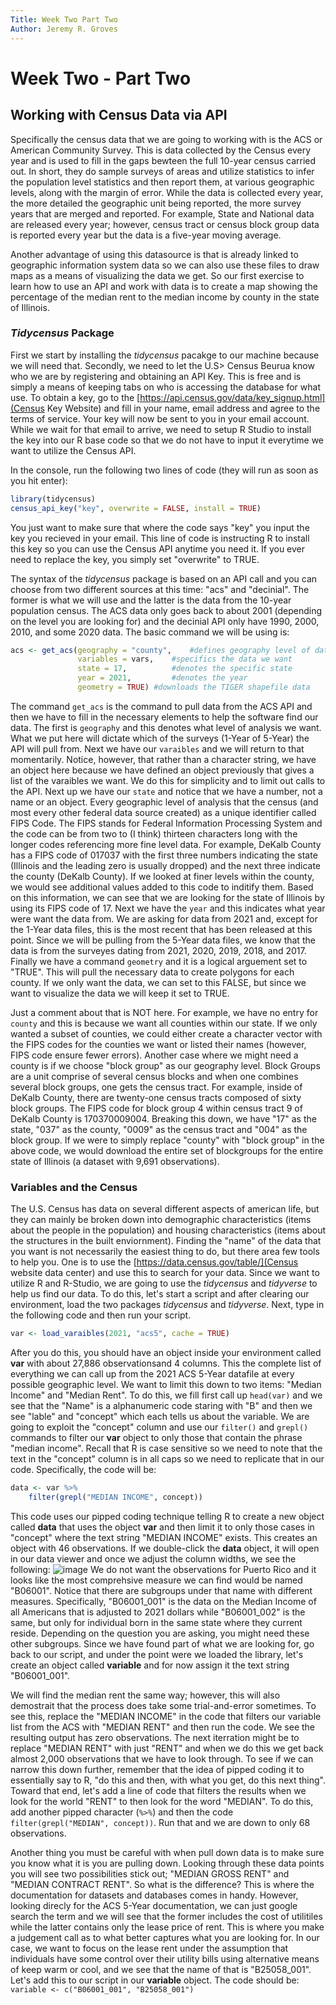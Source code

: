```yaml
---
Title: Week Two Part Two
Author: Jeremy R. Groves
---
```


# Week Two - Part Two

## Working with Census Data via API

Specifically the census data that we are going to working with is the ACS or American Community Survey. This is data collected by the Census every year and is used to fill in the gaps bewteen the full 10-year census carried out. In short, they do sample surveys of areas and utilize statistics to infer the population level statistics and then report them, at various geographic levels, along with the margin of error. While the data is collected every year, the more detailed the geographic unit being reported, the more survey years that are merged and reported. For example, State and National data are released every year; however, census tract or census block group data is reported every year but the data is a five-year moving average. 

Another advantage of using this datasource is that is already linked to geographic information system data so we can also use these files to draw maps as a means of visualizing the data we get. So our first exercise to learn how to use an API and work with data is to create a map showing the percentage of the median rent to the median income by county in the state of Illinois. 

### *Tidycensus* Package

First we start by installing the *tidycensus* pacakge to our machine because we will need that. Secondly, we need to let the U.S> Census Beurua know who we are by registering and obtaining an API Key. This is free and is simply a means of keeping tabs on who is accessing the database for what use. To obtain a key, go to the [https://api.census.gov/data/key_signup.html](Census Key Website) and fill in your name, email address and agree to the terms of service. Your key will now be sent to you in your email account. While we wait for that email to arrive, we need to setup R Studio to install the key into our R base code so that we do not have to input it everytime we want to utilize the Census API. 

In the console, run the following two lines of code (they will run as soon as you hit enter):
```R
library(tidycensus)
census_api_key("key", overwrite = FALSE, install = TRUE)
```
You just want to make sure that where the code says "key" you input the key you recieved in your email. This line of code is instructing R to install this key so you can use the Census API anytime you need it. If you ever need to replace the key, you simply set "overwrite" to TRUE.

The syntax of the *tidycensus* package is based on an API call and you can choose from two different sources at this time: "acs" and "decinial". The former is what we will use and the latter is the data from the 10-year population census. The ACS data only goes back to about 2001 (depending on the level you are looking for) and the decinial API only have 1990, 2000, 2010, and some 2020 data. The basic command we will be using is:
```R
acs <- get_acs(geography = "county",	#defines geography level of data 
               variables = vars,	#specifics the data we want 
               state = 17,	        #denotes the specific state 
               year = 2021,	        #denotes the year
               geometry = TRUE)	#downloads the TIGER shapefile data  
```
The command `get_acs` is the command to pull data from the ACS API and then we have to fill in the necessary elements to help the software find our data. The first is `geography` and this denotes what level of analysis we want. What we put here will dictate which of the surveys (1-Year of 5-Year) the API will pull from. Next we have our `varaibles` and we will return to that momentarily. Notice, however, that rather than a character string, we have an object here because we have defined an object previously that gives a list of the varaibles we want. We do this for simplicity and to limit out calls to the API. Next up we have our `state` and notice that we have a number, not a name or an object. Every geographic level of analysis that the census (and most every other federal data source created) as a unique identifier called FIPS Code. The FIPS stands for Federal Information Processing System and the code can be from two to (I think) thirteen characters long with the longer codes referencing more fine level data. For example, DeKalb County has a FIPS code of 017037 with the first three numbers indicating the state (Illinois and the leading zero is usually dropped) and the next three indicate the county (DeKalb County). If we looked at finer levels within the county, we would see additional values added to this code to inditify them. Based on this information, we can see that we are looking for the state of Illinois by using its FIPS code of 17. Next we have the `year` and this indicates what year were want the data from. We are asking for data from 2021 and, except for the 1-Year data files, this is the most recent that has been released at this point. Since we will be pulling from the 5-Year data files, we know that the data is from the surveyes dating from 2021, 2020, 2019, 2018, and 2017. Finally we have a command `geometry` and it is a logical arguement set to "TRUE". This will pull the necessary data to create polygons for each county. If we only want the data, we can set to this FALSE, but since we want to visualize the data we will keep it set to TRUE.

Just a comment about that is NOT here. For example, we have no entry for `county` and this is because we want all counties within our state. If we only wanted a subset of counties, we could either create a character vector with the FIPS codes for the counties we want or listed their names (however, FIPS code ensure fewer errors). Another case where we might need a county is if we choose "block group" as our geography level. Block Groups are a unit comprise of several census blocks and when one combines several block groups, one gets the census tract. For example, inside of DeKalb County, there are twenty-one census tracts composed of sixty block groups. The FIPS code for block group 4 within census tract 9 of DeKalb County is 170370009004. Breaking this down, we have "17" as the state, "037" as the county, "0009" as the census tract and "004" as the block group. If we were to simply replace "county" with "block group" in the above code, we would download the entire set of blockgroups for the entire state of Illinois (a dataset with 9,691 observations).

### Variables and the Census  

The U.S. Census has data on several different aspects of american life, but they can mainly be broken down into demographic characteristics (items about the people in the population) and housing characteristics (items about the structures in the built enviornment). Finding the "name" of the data that you want is not necessarily the easiest thing to do, but there area  few tools to help you. One is to use the [https://data.census.gov/table/](Census website data center) and use this to search for your data. Since we want to utilize R and R-Studio, we are going to use the *tidycensus* and *tidyverse* to help us find our data. To do this, let's start a script and after clearing our environment, load the two packages *tidycensus* and *tidyverse*. Next, type in the following code and then run your script.
```R
var <- load_varaibles(2021, "acs5", cache = TRUE)
```
After you do this, you should have an object inside your environment called **var** with about 27,886 observationsand 4 columns. This the complete list of everything we can call up from the 2021 ACS 5-Year datafile at every possible geographic level. We want to limit this down to two items: "Median Income" and "Median Rent". To do this, we fill first call up `head(var)` and we see that the "Name" is a alphanumeric code staring with "B" and then we see "lable" and "concept" which each tells us about the variable. We are going to exploit the "concept" column and use our `filter()` and `grepl()` commands to filter our **var** object to only those that contain the phrase "median income". Recall that R is case sensitive so we need to note that the text in the "concept" column is in all caps so we need to replicate that in our code. Specifically, the code will be:
```R
data <- var %>%
    filter(grepl("MEDIAN INCOME", concept))
```
This code uses our pipped coding technique telling R to create a new object called **data** that uses the object **var** and then limit it to only those cases in "concept" where the text string "MEDIAN INCOME" exists. This creates an object with 46 observations. If we double-click the **data** object, it will open in our data viewer and once we adjust the column widths, we see the following:
![image](https://github.com/jrgroves/ECON691/assets/52717006/5df016f5-2e04-4f4d-abcb-d820e66f75c9)
We do not want the observations for Puerto Rico and it looks like the most comprehsive measure we can find would be named "B06001". Notice that there are subgroups under that name with different measures. Specifically, "B06001_001" is the data on the Median Income of all Americans that is adjusted to 2021 dollars while "B06001_002" is the same, but only for individual born in the same state where they current reside. Depending on the question you are asking, you might need these other subgroups. Since we have found part of what we are looking for, go back to our script, and under the point were we loaded the library, let's create an object called **variable** and for now assign it the text string "B06001_001".

We will find the median rent the same way; however, this will also demostrait that the process does take some trial-and-error sometimes. To see this, replace the "MEDIAN INCOME" in the code that filters our variable list from the ACS with "MEDIAN RENT" and then run the code. We see the resulting output has zero observations. The next iterration might be to replace "MEDIAN RENT" with just "RENT" and when we do this we get back almost 2,000 observations that we have to look through. To see if we can narrow this down further, remember that the idea of pipped coding it to essentially say to R, "do this and then, with what you get, do this next thing". Toward that end, let's add a line of code that filters the results when we look for the world "RENT" to then look for the word "MEDIAN". To do this, add another pipped character (`%>%`) and then the code `filter(grepl("MEDIAN", concept))`. Run that and we are down to only 68 observations. 

Another thing you must be careful with when pull down data is to make sure you know what it is you are pulling down. Looking through these data points you will see two possibilities stick out; "MEDIAN GROSS RENT" and "MEDIAN CONTRACT RENT". So what is the difference? This is where the documentation for datasets and databases comes in handy. However, looking direcly for the ACS 5-Year documentation, we can just google search the term and we will see that the former includes the cost of utilitiles while the latter contains only the lease price of rent. This is where you make a judgement call as to what better captures what you are looking for. In our case, we want to focus on the lease rent under the assumption that individuals have some control over their utility bills using alternative means of keep warm or cool, and we see that the name of that is "B25058_001". Let's add this to our script in our **variable** object. The code should be: `variable <- c("B06001_001", "B25058_001")`  

